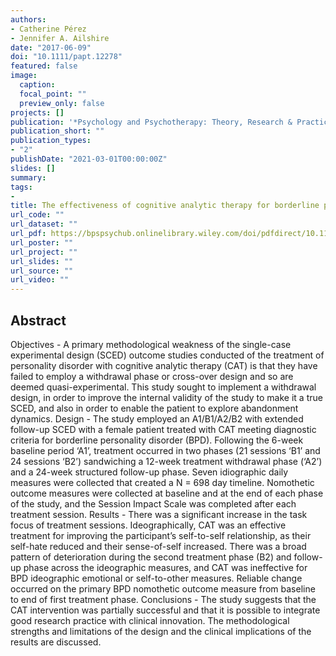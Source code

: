 ```yaml
---
authors:
- Catherine Pérez
- Jennifer A. Ailshire
date: "2017-06-09"
doi: "10.1111/papt.12278"
featured: false
image:
  caption:
  focal_point: ""
  preview_only: false
projects: []
publication: '*Psychology and Psychotherapy: Theory, Research & Practice, 94*(S1)'
publication_short: ""
publication_types:
- "2"
publishDate: "2021-03-01T00:00:00Z"
slides: []
summary:
tags:
- 
title: The effectiveness of cognitive analytic therapy for borderline personality disorder; Utilizing a withdrawal experimental design to improve sensitivity to abandonment.
url_code: ""
url_dataset: ""
url_pdf: https://bpspsychub.onlinelibrary.wiley.com/doi/pdfdirect/10.1111/papt.12278
url_poster: ""
url_project: ""
url_slides: ""
url_source: ""
url_video: ""
---
```


## Abstract

Objectives - A primary methodological weakness of the single-case experimental design (SCED) outcome studies conducted of the treatment of personality disorder with cognitive analytic therapy (CAT) is that they have failed to employ a withdrawal phase or cross-over design and so are deemed quasi-experimental. This study sought to implement a withdrawal design, in order to improve the internal validity of the study to make it a true SCED, and also in order to enable the patient to explore abandonment dynamics. Design - The study employed an A1/B1/A2/B2 with extended follow-up SCED with a female patient treated with CAT meeting diagnostic criteria for borderline personality disorder (BPD). Following the 6-week baseline period ‘A1’, treatment occurred in two phases (21 sessions ‘B1’ and 24 sessions ‘B2’) sandwiching a 12-week treatment withdrawal phase (‘A2’) and a 24-week structured follow-up phase. Seven idiographic daily measures were collected that created a N = 698 day timeline. Nomothetic outcome measures were collected at baseline and at the end of each phase of the study, and the Session Impact Scale was completed after each treatment session. Results - There was a significant increase in the task focus of treatment sessions. Ideographically, CAT was an effective treatment for improving the participant’s self-to-self relationship, as their self-hate reduced and their sense-of-self increased. There was a broad pattern of deterioration during the second treatment phase (B2) and follow-up phase across the ideographic measures, and CAT was ineffective for BPD ideographic emotional or self-to-other measures. Reliable change occurred on the primary BPD nomothetic outcome measure from baseline to end of first treatment phase. Conclusions - The study suggests that the CAT intervention was partially successful and that it is possible to integrate good research practice with clinical innovation. The methodological strengths and limitations of the design and the clinical implications of the results are discussed.
